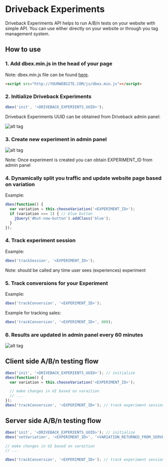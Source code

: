 # Driveback Experiments

Driveback Experiments API helps to run A/B/n tests on your website with simple API. You can use either directly on your website or through you tag management system.

## How to use

### 1. Add dbex.min.js in the head of your page

Note: dbex.min.js file can be found [here](https://github.com/driveback/dbex-sdk/tree/master/dist).

```html
<script src="http://YOURWEBSITE.COM/js/dbex.min.js"></script>
```

### 2. Initialize Driveback Experiments

```js
dbex('init', '<DRIVEBACK_EXPERIENTS_UUID>');
```
Driveback Experiments UUID can be obtained from Driveback admin panel:

![alt tag](http://i.imgur.com/YpIPxrc.png)

### 3. Create new experiment in admin panel

![alt tag](http://i.imgur.com/Shvaj88.png)

Note: Once experiment is created you can obtain EXPERIMENT_ID from admin panel

### 4. Dynamically split you traffic and update website page based on variation

Example:

```js
dbex(function() {
  var variation = this.chooseVariation('<EXPERIMENT_ID>');
  if (variation === 1) { // blue button
    jQuery('#but-now-button').addClass('blue');
  }
});
```

### 4. Track experiment session

Example:

```js
dbex('trackSession', '<EXPERIMENT_ID>');
```

Note: should be called any time user sees (experiences) experiment

### 5. Track conversions for your Experiment

Example:

```js
dbex('trackConversion', '<EXPERIMENT_ID>');
```

Example for tracking sales:

```js
dbex('trackConversion', '<EXPERIMENT_ID>', 800);
```

### 6. Results are updated in admin panel every 60 minutes

![alt tag](http://i.imgur.com/btlfjyw.png)


## Client side A/B/n testing flow

```js
dbex('init', '<DRIVEBACK_EXPERIENTS_UUID>'); // initialize
dbex(function() {
  var variation = this.chooseVariation('<EXPERIMENT_ID>');

  // make changes in UI based on varaition
  // ...
});
dbex('trackConversion', '<EXPERIMENT_ID>'); // track experiment session
```

## Server side A/B/n testing flow

```js
dbex('init', '<DRIVEBACK_EXPERIENTS_UUID>'); // initialize
dbex('setVariation', '<EXPERIMENT_ID>', '<VARIATION_RETURNED_FROM_SERVER>'); //0, 1, etc

// make changes in UI based on varaition
// ...

dbex('trackConversion', '<EXPERIMENT_ID>'); // track experiment session
```
